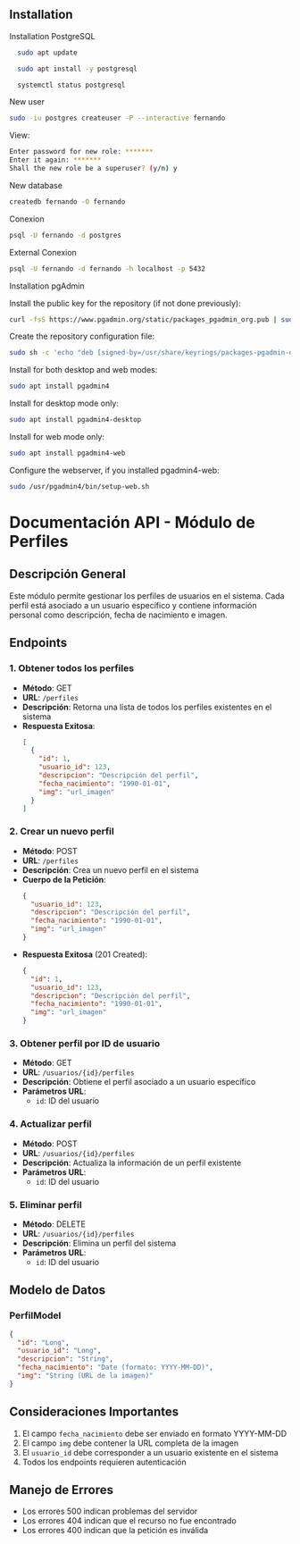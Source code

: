 
## Installation

Installation PostgreSQL

```bash
  sudo apt update

  sudo apt install -y postgresql

  systemctl status postgresql
```
New user

```bash
sudo -iu postgres createuser -P --interactive fernando
```
View:
```bash
Enter password for new role: *******
Enter it again: *******
Shall the new role be a superuser? (y/n) y
```

New database
```bash
createdb fernando -O fernando
```

Conexion

```bash
psql -U fernando -d postgres
```

External Conexion
```bash
psql -U fernando -d fernando -h localhost -p 5432
```

Installation pgAdmin

Install the public key for the repository (if not done previously):

```bash
curl -fsS https://www.pgadmin.org/static/packages_pgadmin_org.pub | sudo gpg --dearmor -o /usr/share/keyrings/packages-pgadmin-org.gpg
```

Create the repository configuration file:

```bash
sudo sh -c 'echo "deb [signed-by=/usr/share/keyrings/packages-pgadmin-org.gpg] https://ftp.postgresql.org/pub/pgadmin/pgadmin4/apt/$(lsb_release -cs) pgadmin4 main" > /etc/apt/sources.list.d/pgadmin4.list && apt update'
```
Install for both desktop and web modes:
```bash
sudo apt install pgadmin4
```
Install for desktop mode only:
```bash
sudo apt install pgadmin4-desktop
```
Install for web mode only: 
```bash
sudo apt install pgadmin4-web 
```
Configure the webserver, if you installed pgadmin4-web:
```bash
sudo /usr/pgadmin4/bin/setup-web.sh
```

# Documentación API - Módulo de Perfiles

## Descripción General
Este módulo permite gestionar los perfiles de usuarios en el sistema. Cada perfil está asociado a un usuario específico y contiene información personal como descripción, fecha de nacimiento e imagen.

## Endpoints

### 1. Obtener todos los perfiles
- **Método**: GET
- **URL**: `/perfiles`
- **Descripción**: Retorna una lista de todos los perfiles existentes en el sistema
- **Respuesta Exitosa**:
  ```json
  [
    {
      "id": 1,
      "usuario_id": 123,
      "descripcion": "Descripción del perfil",
      "fecha_nacimiento": "1990-01-01",
      "img": "url_imagen"
    }
  ]
  ```

### 2. Crear un nuevo perfil
- **Método**: POST
- **URL**: `/perfiles`
- **Descripción**: Crea un nuevo perfil en el sistema
- **Cuerpo de la Petición**:
  ```json
  {
    "usuario_id": 123,
    "descripcion": "Descripción del perfil",
    "fecha_nacimiento": "1990-01-01",
    "img": "url_imagen"
  }
  ```
- **Respuesta Exitosa** (201 Created):
  ```json
  {
    "id": 1,
    "usuario_id": 123,
    "descripcion": "Descripción del perfil",
    "fecha_nacimiento": "1990-01-01",
    "img": "url_imagen"
  }
  ```

### 3. Obtener perfil por ID de usuario
- **Método**: GET
- **URL**: `/usuarios/{id}/perfiles`
- **Descripción**: Obtiene el perfil asociado a un usuario específico
- **Parámetros URL**:
  - `id`: ID del usuario

### 4. Actualizar perfil
- **Método**: POST
- **URL**: `/usuarios/{id}/perfiles`
- **Descripción**: Actualiza la información de un perfil existente
- **Parámetros URL**:
  - `id`: ID del usuario

### 5. Eliminar perfil
- **Método**: DELETE
- **URL**: `/usuarios/{id}/perfiles`
- **Descripción**: Elimina un perfil del sistema
- **Parámetros URL**:
  - `id`: ID del usuario

## Modelo de Datos

### PerfilModel
```json
{
  "id": "Long",
  "usuario_id": "Long",
  "descripcion": "String",
  "fecha_nacimiento": "Date (formato: YYYY-MM-DD)",
  "img": "String (URL de la imagen)"
}
```

## Consideraciones Importantes
1. El campo `fecha_nacimiento` debe ser enviado en formato YYYY-MM-DD
2. El campo `img` debe contener la URL completa de la imagen
3. El `usuario_id` debe corresponder a un usuario existente en el sistema
4. Todos los endpoints requieren autenticación

## Manejo de Errores
- Los errores 500 indican problemas del servidor
- Los errores 404 indican que el recurso no fue encontrado
- Los errores 400 indican que la petición es inválida